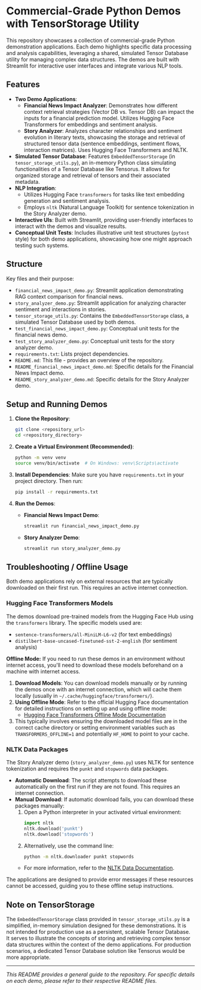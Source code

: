 # Commercial-Grade Python Demos with TensorStorage Utility

This repository showcases a collection of commercial-grade Python demonstration applications. Each demo highlights specific data processing and analysis capabilities, leveraging a shared, simulated Tensor Database utility for managing complex data structures. The demos are built with Streamlit for interactive user interfaces and integrate various NLP tools.

## Features

*   **Two Demo Applications**:
    *   **Financial News Impact Analyzer**: Demonstrates how different context retrieval strategies (Vector DB vs. Tensor DB) can impact the inputs for a financial prediction model. Utilizes Hugging Face Transformers for embeddings and sentiment analysis.
    *   **Story Analyzer**: Analyzes character relationships and sentiment evolution in literary texts, showcasing the storage and retrieval of structured tensor data (sentence embeddings, sentiment flows, interaction matrices). Uses Hugging Face Transformers and NLTK.
*   **Simulated Tensor Database**: Features `EmbeddedTensorStorage` (in `tensor_storage_utils.py`), an in-memory Python class simulating functionalities of a Tensor Database like Tensorus. It allows for organized storage and retrieval of tensors and their associated metadata.
*   **NLP Integration**:
    *   Utilizes Hugging Face `transformers` for tasks like text embedding generation and sentiment analysis.
    *   Employs `nltk` (Natural Language Toolkit) for sentence tokenization in the Story Analyzer demo.
*   **Interactive UIs**: Built with Streamlit, providing user-friendly interfaces to interact with the demos and visualize results.
*   **Conceptual Unit Tests**: Includes illustrative unit test structures (`pytest` style) for both demo applications, showcasing how one might approach testing such systems.

## Structure

Key files and their purpose:

*   `financial_news_impact_demo.py`: Streamlit application demonstrating RAG context comparison for financial news.
*   `story_analyzer_demo.py`: Streamlit application for analyzing character sentiment and interactions in stories.
*   `tensor_storage_utils.py`: Contains the `EmbeddedTensorStorage` class, a simulated Tensor Database used by both demos.
*   `test_financial_news_impact_demo.py`: Conceptual unit tests for the financial news demo.
*   `test_story_analyzer_demo.py`: Conceptual unit tests for the story analyzer demo.
*   `requirements.txt`: Lists project dependencies.
*   `README.md`: This file - provides an overview of the repository.
*   `README_financial_news_impact_demo.md`: Specific details for the Financial News Impact demo.
*   `README_story_analyzer_demo.md`: Specific details for the Story Analyzer demo.

## Setup and Running Demos

1.  **Clone the Repository**:
    ```bash
    git clone <repository_url>
    cd <repository_directory>
    ```

2.  **Create a Virtual Environment (Recommended)**:
    ```bash
    python -m venv venv
    source venv/bin/activate  # On Windows: venv\Scripts\activate
    ```

3.  **Install Dependencies**:
    Make sure you have `requirements.txt` in your project directory. Then run:
    ```bash
    pip install -r requirements.txt
    ```

4.  **Run the Demos**:
    *   **Financial News Impact Demo**:
        ```bash
        streamlit run financial_news_impact_demo.py
        ```
    *   **Story Analyzer Demo**:
        ```bash
        streamlit run story_analyzer_demo.py
        ```

## Troubleshooting / Offline Usage

Both demo applications rely on external resources that are typically downloaded on their first run. This requires an active internet connection.

### Hugging Face Transformers Models

The demos download pre-trained models from the Hugging Face Hub using the `transformers` library. The specific models used are:
*   `sentence-transformers/all-MiniLM-L6-v2` (for text embeddings)
*   `distilbert-base-uncased-finetuned-sst-2-english` (for sentiment analysis)

**Offline Mode:**
If you need to run these demos in an environment without internet access, you'll need to download these models beforehand on a machine with internet access.
1.  **Download Models**: You can download models manually or by running the demos once with an internet connection, which will cache them locally (usually in `~/.cache/huggingface/transformers/`).
2.  **Using Offline Mode**: Refer to the official Hugging Face documentation for detailed instructions on setting up and using offline mode:
    *   [Hugging Face Transformers Offline Mode Documentation](https://huggingface.co/docs/transformers/installation#offline-mode)
3.  This typically involves ensuring the downloaded model files are in the correct cache directory or setting environment variables such as `TRANSFORMERS_OFFLINE=1` and potentially `HF_HOME` to point to your cache.

### NLTK Data Packages

The Story Analyzer demo (`story_analyzer_demo.py`) uses NLTK for sentence tokenization and requires the `punkt` and `stopwords` data packages.
*   **Automatic Download**: The script attempts to download these automatically on the first run if they are not found. This requires an internet connection.
*   **Manual Download**: If automatic download fails, you can download these packages manually:
    1.  Open a Python interpreter in your activated virtual environment:
        ```python
        import nltk
        nltk.download('punkt')
        nltk.download('stopwords')
        ```
    2.  Alternatively, use the command line:
        ```bash
        python -m nltk.downloader punkt stopwords
        ```
    *   For more information, refer to the [NLTK Data Documentation](https://www.nltk.org/data.html).

The applications are designed to provide error messages if these resources cannot be accessed, guiding you to these offline setup instructions.

## Note on TensorStorage

The `EmbeddedTensorStorage` class provided in `tensor_storage_utils.py` is a simplified, in-memory simulation designed for these demonstrations. It is not intended for production use as a persistent, scalable Tensor Database. It serves to illustrate the concepts of storing and retrieving complex tensor data structures within the context of the demo applications. For production scenarios, a dedicated Tensor Database solution like Tensorus would be more appropriate.

---

*This README provides a general guide to the repository. For specific details on each demo, please refer to their respective README files.*
